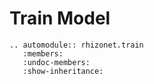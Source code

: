 


# Train Model

```{eval-rst}
.. automodule:: rhizonet.train
   :members:
   :undoc-members:
   :show-inheritance:
```

